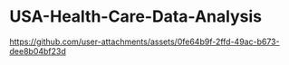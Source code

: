 # USA-Health-Care-Data-Analysis

https://github.com/user-attachments/assets/0fe64b9f-2ffd-49ac-b673-dee8b04bf23d
